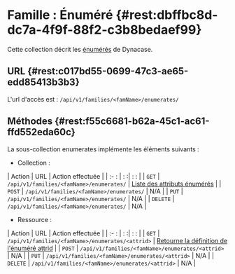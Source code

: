 # Famille : Énuméré {#rest:dbffbc8d-dc7a-4f9f-88f2-c3b8bedaef99}

Cette collection décrit les [énumérés][doc_enum] de Dynacase. 

## URL {#rest:c017bd55-0699-47c3-ae65-edd85413b3b3}

L'url d'accès est : `/api/v1/families/<famName>/enumerates/`

## Méthodes {#rest:f55c6681-b62a-45c1-ac61-ffd552eda60c}

La sous-collection enumerates implémente les éléments suivants :

* Collection :

| Action   | URL                                               | Action effectuée                                                   |
| :-     : | :                                                :| :                                                                : |
| `GET`    | `/api/v1/families/<famName>/enumerates/`          | [Liste des attributs énumérés][get_enum_list]                      |
| `POST`   | `/api/v1/families/<famName>/enumerates/`          | N/A                                                                |
| `PUT`    | `/api/v1/families/<famName>/enumerates/`          | N/A                                                                |
| `DELETE` | `/api/v1/families/<famName>/enumerates/`          | N/A                                                                |

* Ressource :

| Action   | URL                                                    | Action effectuée                                              |
| :-     : | :                                                     :| :                                                           : |
| `GET`    | `/api/v1/families/<famName>/enumerates/<attrid>`       | [Retourne la définition de l'énuméré attrid][get_enum]        |
| `POST`   | `/api/v1/families/<famName>/enumerates/<attrid>`       | N/A                                                           |
| `PUT`    | `/api/v1/families/<famName>/enumerates/<attrid>`       | N/A                                                           |
| `DELETE` | `/api/v1/families/<famName>/enumerates/<attrid>`       | N/A                                                           |


<!-- links -->
[doc_enum]: http://docs.anakeen.com/dynacase/3.2/dynacase-doc-core-reference/website/book//core-ref:eef3e3ec-2d50-41bd-98e1-cc978f0a5178.html#core-ref:eef3e3ec-2d50-41bd-98e1-cc978f0a5178
[get_enum]: #rest:bb13e401-1859-4c73-b299-70b801ed7eb0
[get_enum_list]: #rest:69fba1cf-5754-4189-ac07-c16f348e7fda